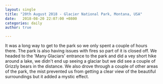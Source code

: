 ```yaml
---
layout: single
title: "20th August 2018 - Glacier National Park, Montana, USA"
date:   2018-08-20 22:07:00 +0800
categories: daily
author: true

---
```


It was a long way to get to the park so we only spent a couple of hours there. The park is also having issues with fires so part of it is closed off. We headed to the 'Many Glaciars' entrance to the park and did a vey short hike around a lake, we didn't end up seeing a glaciar but we did see a couple of Grizzly bears in the distance. We also drove through a couple of other areas of the park, the mist prevented us from getting a clear view of the beautiful surroundings but it added a mystic effect.  
